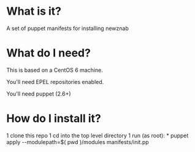 What is it?
===========

A set of puppet manifests for installing newznab

What do I need?
===============

This is based on a CentOS 6 machine.

You'll need EPEL repositories enabled.

You'll need puppet (2.6+)

How do I install it?
====================

  1 clone this repo
  1 cd into the top level directory
  1 run (as root):
    * puppet apply --modulepath=$( pwd )/modules manifests/init.pp
